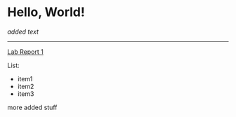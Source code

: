 
# Hello, World!

*added text*

---

[Lab Report 1](lab-report-1-week-2.html)


List:
- item1
- item2
- item3

more added stuff
